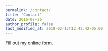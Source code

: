 ```yaml
---
permalink: /contact/
title: "Contact"
date: 2016-08-26
author_profile: false
last_modified_at: 2018-02-13T12:42:42-05:00
---
```


<div id="wufoo-zndfa9f039wsd7"> Fill out my <a href="https://arocabar.wufoo.com/forms/zndfa9f039wsd7">online form</a>. </div> <script type="text/javascript"> var zndfa9f039wsd7; (function(d, t) { var s = d.createElement(t), options = { 'userName':'arocabar', 'formHash':'zndfa9f039wsd7', 'autoResize':true, 'height':'567', 'async':true, 'host':'wufoo.com', 'header':'show', 'ssl':true }; s.src = ('https:' == d.location.protocol ?'https://':'http://') + 'secure.wufoo.com/scripts/embed/form.js'; s.onload = s.onreadystatechange = function() { var rs = this.readyState; if (rs) if (rs != 'complete') if (rs != 'loaded') return; try { zndfa9f039wsd7 = new WufooForm(); zndfa9f039wsd7.initialize(options); zndfa9f039wsd7.display(); } catch (e) { } }; var scr = d.getElementsByTagName(t)[0], par = scr.parentNode; par.insertBefore(s, scr); })(document, 'script'); </script>
